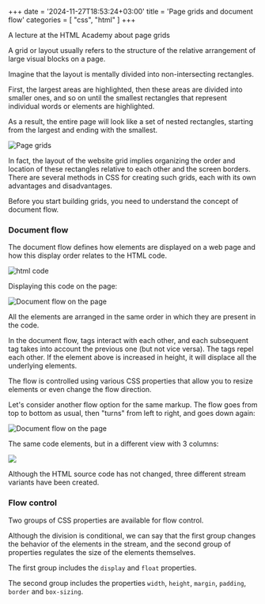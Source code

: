 +++
date = '2024-11-27T18:53:24+03:00'
title = 'Page grids and document flow'
categories = [ "css", "html" ]
+++

A lecture at the HTML Academy about page grids

A grid or layout usually refers to the structure of the relative arrangement of large
visual blocks on a page.

Imagine that the layout is mentally divided into non-intersecting rectangles.

First, the largest areas are highlighted, then these areas are divided into smaller ones, and
so on until the smallest rectangles that represent
individual words or elements are highlighted.

As a result, the entire page will look like a set of nested rectangles,
starting from the largest and ending with the smallest.

![Page grids](../images/setki_stranits.png)

In fact, the layout of the website grid implies organizing the order and location of these
rectangles relative to each other and the screen borders. There are several
methods in CSS for creating such grids, each with its own advantages and disadvantages.

Before you start building grids, you need to understand the
concept of document flow.

### Document flow

The document flow defines how elements are displayed on a web page and how this
display order relates to the HTML code.

![html code](../images/setki-na-flex.png)

Displaying this code on the page:

![Document flow on the page](../images/potok-doc-1.png)

All the elements are arranged in the same order in which they are present in the code.

In the document flow, tags interact with each other, and each subsequent tag
takes into account the previous one (but not vice versa). The tags repel each other. If the element
above is increased in height, it will displace all the underlying elements.

The flow is controlled using various CSS properties that allow
you to resize elements or even change the flow direction.

Let's consider another flow option for the same markup. The flow goes from top
to bottom as usual, then "turns" from left to right, and goes down again:

![Document flow on the page](../images/potok-doc-2.png)

The same code elements, but in a different view with 3 columns:

![](../images/potok-doc-3.png)

Although the HTML source code has not changed, three different stream variants have been created.

### Flow control

Two groups of CSS properties are available for flow control.

Although the division is conditional, we can say that the first group changes the behavior of the elements
in the stream, and the second group of properties regulates the size of the elements themselves.

The first group includes the `display` and `float` properties.

The second group includes the properties `width`, `height`, `margin`, `padding`, `border` and
`box-sizing`.